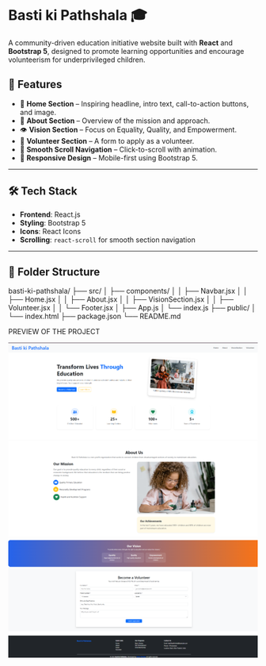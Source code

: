 # Basti ki Pathshala 🎓

A community-driven education initiative website built with **React** and **Bootstrap 5**, designed to promote learning opportunities and encourage volunteerism for underprivileged children.



## 🚀 Features

- 🌟 **Home Section** – Inspiring headline, intro text, call-to-action buttons, and image.
- 🧾 **About Section** – Overview of the mission and approach.
- 👁️ **Vision Section** – Focus on Equality, Quality, and Empowerment.
- 💖 **Volunteer Section** – A form to apply as a volunteer.
- 🔗 **Smooth Scroll Navigation** – Click-to-scroll with animation.
- 📱 **Responsive Design** – Mobile-first using Bootstrap 5.

---

## 🛠️ Tech Stack

- **Frontend**: React.js
- **Styling**: Bootstrap 5
- **Icons**: React Icons
- **Scrolling**: `react-scroll` for smooth section navigation

---

## 📂 Folder Structure
basti-ki-pathshala/
├── src/
│ ├── components/
│ │ ├── Navbar.jsx
│ │ ├── Home.jsx
│ │ ├── About.jsx
│ │ ├── VisionSection.jsx
│ │ ├── Volunteer.jsx
│ │ └── Footer.jsx
│ ├── App.js
│ └── index.js
├── public/
│ └── index.html
├── package.json
└── README.md

PREVIEW OF THE PROJECT

![image alt](https://github.com/ojasvirastogi/assignment/blob/main/Screenshot%202025-08-06%20001450.png?raw=true)
![image alt](https://github.com/ojasvirastogi/assignment/blob/main/Screenshot%202025-08-06%20002747.png?raw=true) ![image alt](https://github.com/ojasvirastogi/assignment/blob/main/Screenshot%202025-08-06%20003743.png?raw=true)


